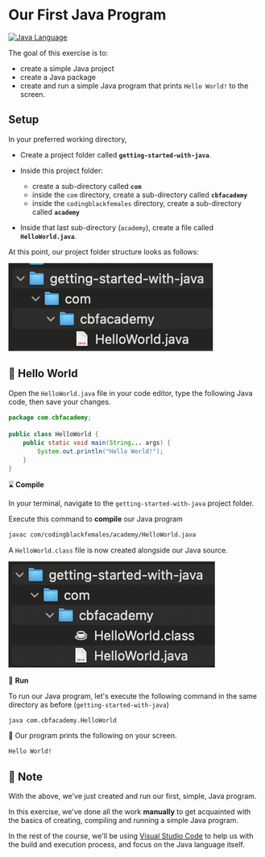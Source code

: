 # Our First Java Program

[![Java Language](https://img.shields.io/badge/PLATFORM-OpenJDK-3A75B0.svg?style=for-the-badge)][1]

The goal of this exercise is to:
- create a simple Java project
- create a Java package
- create and run a simple Java program that prints `Hello World!` to the screen.


## Setup

In your preferred working directory,

- Create a project folder called **`getting-started-with-java`**.

- Inside this project folder:
    - create a sub-directory called **`com`**
    - inside the `com` directory, create a sub-directory called **`cbfacademy`**
    - inside the `codingblackfemales` directory, create a sub-directory called **`academy`**

- Inside that last sub-directory (`academy`), create a file called **`HelloWorld.java`**.

At this point, our project folder structure looks as follows:

![Folder Structure](../resources/folder-structure-01.png)

## :wave: Hello World

Open the `HelloWorld.java` file in your code editor, type the following Java code, then save your changes.

```java
package com.cbfacademy;

public class HelloWorld {
    public static void main(String... args) {
        System.out.println("Hello World!");
    }
}

```

:hourglass: **Compile**

In your terminal, navigate to the `getting-started-with-java` project folder. 

Execute this command to **compile** our Java program

```bash
javac com/codingblackfemales/academy/HelloWorld.java
```

A `HelloWorld.class` file is now created alongside our Java source.

![Folder Structure](../resources/folder-structure-02.png)

:runner: **Run**

To run our Java program, let's execute the following command in the same directory as before (`getting-started-with-java`)

```bash
java com.cbfacademy.HelloWorld
```

:tada: Our program prints the following on your screen.

```bash
Hello World!
```

## :memo: Note

With the above, we've just created and run our first, simple, Java program.

In this exercise, we've done all the work **manually** to get acquainted with the basics of creating, compiling and running a simple Java program.

In the rest of the course, we'll be using [Visual Studio Code][2] to help us with the build and execution process, and focus on the Java language itself.


[1]: https://docs.oracle.com/javase/8/docs/api/index.html
[2]: https://code.visualstudio.com/